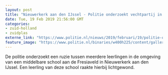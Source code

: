 ```yaml
---
layout: post
title: "Nieuwerkerk aan den IJssel - Politie onderzoekt vechtpartij in Nieuwerkerk aan den IJssel"
date: Tue, 19 Feb 2019 21:56:00 GMT
categories: 
- zuid-holland 
- zuidplas 
externe_link: "https://www.politie.nl/nieuws/2019/februari/19/politie-onderzoekt-vechtpartij-in-nieuwerkerk-aan-den-ijssel.html"
feature_image: "https://www.politie.nl/binaries/w400h225/content/gallery/politie/nieuws/2017/november/06-dh/afzetlint.jpg"
---
```


De politie onderzoekt een ruzie tussen meerdere leerlingen in de omgeving van een middelbare school aan de Fresiaveld in Nieuwerkerk aan den IJssel. Een leerling van deze school raakte hierbij lichtgewond.
